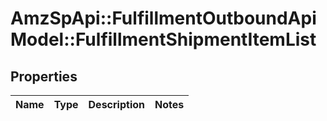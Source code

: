 # AmzSpApi::FulfillmentOutboundApiModel::FulfillmentShipmentItemList

## Properties
Name | Type | Description | Notes
------------ | ------------- | ------------- | -------------

